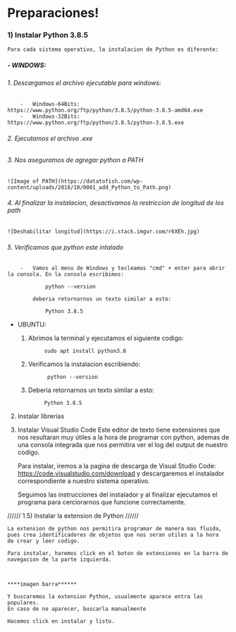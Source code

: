 # Preparaciones!



### 1) Instalar Python 3.8.5

    Para cada sistema operativo, la instalacion de Python es diferente:

##### -   WINDOWS:
######    1.   Descargamos el archivo ejecutable para windows:

        -   Windows-64Bits: https://www.python.org/ftp/python/3.8.5/python-3.8.5-amd64.exe
        -   Windows-32Bits: https://www.python.org/ftp/python/3.8.5/python-3.8.5.exe

######    2.   Ejecutamos el archivo .exe 

######    3.   Nos aseguramos de agregar python a PATH

    ![Image of PATH](https://datatofish.com/wp-content/uploads/2018/10/0001_add_Python_to_Path.png)
                
######    4.   Al finalizar la instalacion, desactivamos la restriccion de longitud de los path

    ![Deshabilitar longitud](https://i.stack.imgur.com/r6XEh.jpg)

######    5. Verificamos que python este intalado

        -   Vamos al menu de Windows y tecleamos "cmd" + enter para abrir la consola. En la consola escribimos: 
                    
                python --version 

            deberia retornarnos un texto similar a esto:

                Python 3.8.5


-   UBUNTU:
            
    1. Abrimos la terminal y ejecutamos el siguiente codigo:

                sudo apt install python3.8

    2. Verificamos la instalacion escribiendo:

                 python --version 

    3. Deberia retornarnos un texto similar a esto:

                Python 3.8.5

            


2) Instalar librerias



3) Instalar Visual Studio Code
    Este editor de texto tiene extensiones que nos resultaran muy útiles a la hora de programar con python, 
    ademas de una consola integrada que nos permitira ver el log del output de nuestro codigo.

    Para instalar, iremos a la pagina de descarga de Visual Studio Code: https://code.visualstudio.com/download
    y descargaremos el instalador correspondiente a nuestro sistema operativo.

    Seguimos las instrucciones del instalador y al finalizar ejecutamos el programa para cerciorarnos que funcione correctamente.

//////
1.5) Instalar la extension de Python
//////


    La extension de python nos permitira programar de manera mas fluida, pues crea identificadores de objetos que nos seran utiles a la hora 
    de crear y leer codigo.

    Para instalar, haremos click en el boton de extensiones en la barra de navegacion de la parte izquierda.



    ****imagen barra******

    Y buscaremos la extension Python, usualmente aparece entra las populares.
    En caso de no aparecer, buscarla manualmente

    Hacemos click en instalar y listo.
